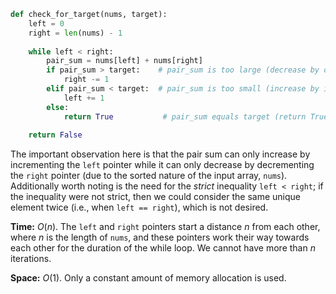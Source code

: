 ```python
def check_for_target(nums, target):
    left = 0
    right = len(nums) - 1
    
    while left < right:
        pair_sum = nums[left] + nums[right]
        if pair_sum > target:    # pair_sum is too large (decrease by decrementing right pointer)
            right -= 1
        elif pair_sum < target:  # pair_sum is too small (increase by incremeneting left pointer)
            left += 1
        else:
            return True           # pair_sum equals target (return True)
        
    return False
```

The important observation here is that the pair sum can only increase by incrementing the `left` pointer while it can only decrease by decrementing the `right` pointer (due to the sorted nature of the input array, `nums`). Additionally worth noting is the need for the *strict* inequality `left < right`; if the inequality were not strict, then we could consider the same unique element twice (i.e., when `left == right`), which is not desired.

**Time:** $O(n)$. The `left` and `right` pointers start a distance $n$ from each other, where $n$ is the length of `nums`, and these pointers work their way towards each other for the duration of the while loop. We cannot have more than $n$ iterations.

**Space:** $O(1)$. Only a constant amount of memory allocation is used.